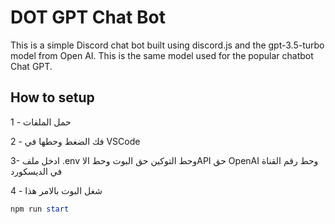 #  DOT GPT Chat Bot

This is a simple Discord chat bot built using discord.js and the gpt-3.5-turbo model from Open AI. This is the same model used for the popular chatbot Chat GPT.


## How to setup


1 - حمل الملفات

2 - فك الضغط وحطها في VSCode

3- ادخل ملف .env وحط التوكين حق البوت وحط الاAPI حق OpenAI  وحط رقم القناة في الديسكورد 

4 - شغل البوت بالامر هذا 
```powershell
npm run start
```
